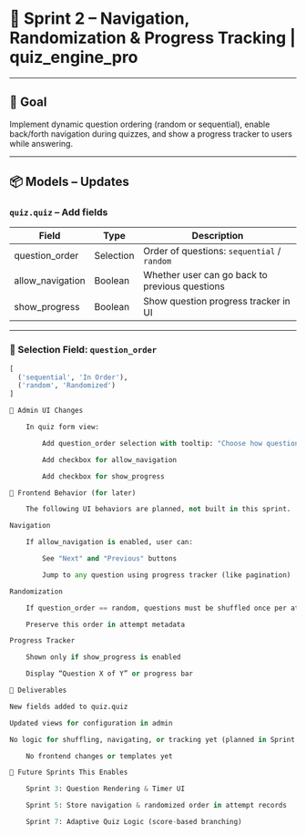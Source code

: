 # 🧠 Sprint 2 – Navigation, Randomization & Progress Tracking | quiz_engine_pro

---

## 🎯 Goal

Implement dynamic question ordering (random or sequential), enable back/forth navigation during quizzes, and show a progress tracker to users while answering.

---

## 📦 Models – Updates

### `quiz.quiz` – Add fields

| Field              | Type      | Description                                     |
|-------------------|-----------|-------------------------------------------------|
| question_order     | Selection | Order of questions: `sequential` / `random`     |
| allow_navigation   | Boolean   | Whether user can go back to previous questions  |
| show_progress      | Boolean   | Show question progress tracker in UI            |

---

### 📜 Selection Field: `question_order`
```python
[
  ('sequential', 'In Order'),
  ('random', 'Randomized')
]

🧾 Admin UI Changes

    In quiz form view:

        Add question_order selection with tooltip: "Choose how questions appear to the user"

        Add checkbox for allow_navigation

        Add checkbox for show_progress

🧠 Frontend Behavior (for later)

    The following UI behaviors are planned, not built in this sprint.

Navigation

    If allow_navigation is enabled, user can:

        See "Next" and "Previous" buttons

        Jump to any question using progress tracker (like pagination)

Randomization

    If question_order == random, questions must be shuffled once per attempt

    Preserve this order in attempt metadata

Progress Tracker

    Shown only if show_progress is enabled

    Display “Question X of Y” or progress bar

🧪 Deliverables

New fields added to quiz.quiz

Updated views for configuration in admin

No logic for shuffling, navigating, or tracking yet (planned in Sprint 3)

    No frontend changes or templates yet

🔁 Future Sprints This Enables

    Sprint 3: Question Rendering & Timer UI

    Sprint 5: Store navigation & randomized order in attempt records

    Sprint 7: Adaptive Quiz Logic (score-based branching)